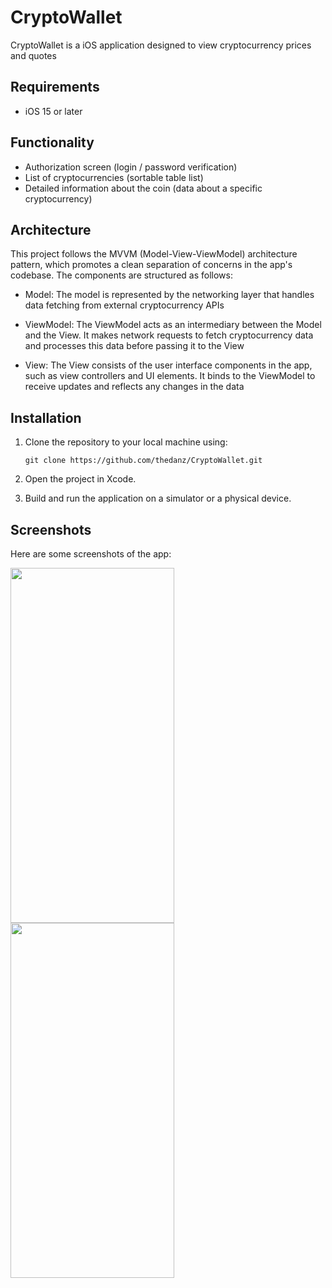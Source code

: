 # CryptoWallet

CryptoWallet is a iOS application designed to view cryptocurrency prices and quotes

## Requirements

- iOS 15 or later

## Functionality

- Authorization screen (login / password verification)
- List of cryptocurrencies (sortable table list)
- Detailed information about the coin (data about a specific cryptocurrency)

## Architecture

This project follows the MVVM (Model-View-ViewModel) architecture pattern, which promotes a clean separation of concerns in the app's codebase. The components are structured as follows:

- Model: The model is represented by the networking layer that handles data fetching from external cryptocurrency APIs

- ViewModel: The ViewModel acts as an intermediary between the Model and the View. It makes network requests to fetch cryptocurrency data and processes this data before passing it to the View

- View: The View consists of the user interface components in the app, such as view controllers and UI elements. It binds to the ViewModel to receive updates and reflects any changes in the data

## Installation

1. Clone the repository to your local machine using:
   
   `git clone https://github.com/thedanz/CryptoWallet.git`
   
2. Open the project in Xcode.

3. Build and run the application on a simulator or a physical device.

## Screenshots

Here are some screenshots of the app:

<img src="https://github.com/user-attachments/assets/f5f1f65a-de02-4c32-99a6-e8eff96e0293" width="262" height="568">
<img src="https://github.com/user-attachments/assets/e9832dbf-f2b9-464c-86bd-c954bf7077e7" width="262" height="568">
